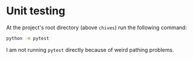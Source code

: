 # Unit testing 
At the project's root directory (above `chives`) run the following command:
``` bash
python -m pytest
```

I am not running `pytest` directly because of weird pathing problems.